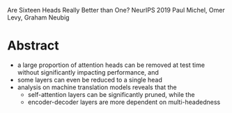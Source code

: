 Are Sixteen Heads Really Better than One?
NeurIPS 2019
Paul Michel, Omer Levy, Graham Neubig

# Abstract

* a large proportion of attention heads can be removed at test time without
  significantly impacting performance, and
* some layers can even be reduced to a single head
* analysis on machine translation models reveals that the
  * self-attention layers can be significantly pruned, while the
  * encoder-decoder layers are more dependent on multi-headedness
